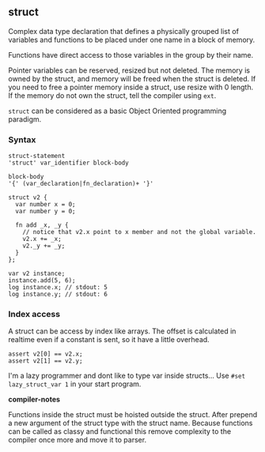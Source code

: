 ## struct

Complex data type declaration that defines a physically grouped list
of variables and functions to be placed under one name in a block of memory.

Functions have direct access to those variables in the group by their name.

Pointer variables can be reserved, resized but not deleted. The memory is
owned by the struct, and memory will be freed when the struct is deleted.
If you need to free a pointer memory inside a struct, use resize with 0 length.
If the memory do not own the struct, tell the compiler using `ext`.

`struct` can be considered as a basic Object Oriented programming paradigm.


### Syntax

```syntax
struct-statement
'struct' var_identifier block-body

block-body
'{' (var_declaration|fn_declaration)+ '}'
```

```plee
struct v2 {
  var number x = 0;
  var number y = 0;

  fn add _x, _y {
    // notice that v2.x point to x member and not the global variable.
    v2.x += _x;
    v2._y += _y;
  }
};

var v2 instance;
instance.add(5, 6);
log instance.x; // stdout: 5
log instance.y; // stdout: 6

```

### Index access

A struct can be access by index like arrays. The offset is calculated
in realtime even if a constant is sent, so it have a little overhead.

```plee
assert v2[0] == v2.x;
assert v2[1] == v2.y;
```

I'm a lazy programmer and dont like to type var inside structs...
Use `#set lazy_struct_var 1` in your start program.


**compiler-notes**

Functions inside the struct must be hoisted outside the struct. After prepend
a new argument of the struct type with the struct name.
Because functions can be called as classy and functional this remove complexity
to the compiler once more and move it to parser.
